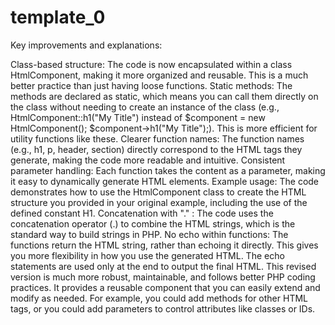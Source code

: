 # template_0

Key improvements and explanations:

Class-based structure: The code is now encapsulated within a class HtmlComponent, making it more organized and reusable. This is a much better practice than just having loose functions.
Static methods: The methods are declared as static, which means you can call them directly on the class without needing to create an instance of the class (e.g., HtmlComponent::h1("My Title") instead of $component = new HtmlComponent(); $component->h1("My Title");). This is more efficient for utility functions like these.
Clearer function names: The function names (e.g., h1, p, header, section) directly correspond to the HTML tags they generate, making the code more readable and intuitive.
Consistent parameter handling: Each function takes the content as a parameter, making it easy to dynamically generate HTML elements.
Example usage: The code demonstrates how to use the HtmlComponent class to create the HTML structure you provided in your original example, including the use of the defined constant H1.
Concatenation with "." : The code uses the concatenation operator (.) to combine the HTML strings, which is the standard way to build strings in PHP.
No echo within functions: The functions return the HTML string, rather than echoing it directly. This gives you more flexibility in how you use the generated HTML. The echo statements are used only at the end to output the final HTML.
This revised version is much more robust, maintainable, and follows better PHP coding practices.  It provides a reusable component that you can easily extend and modify as needed.  For example, you could add methods for other HTML tags, or you could add parameters to control attributes like classes or IDs.
